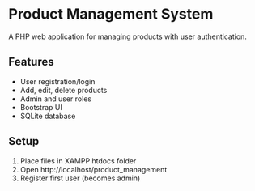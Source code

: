 # Product Management System

A PHP web application for managing products with user authentication.

## Features
- User registration/login
- Add, edit, delete products  
- Admin and user roles
- Bootstrap UI
- SQLite database

## Setup
1. Place files in XAMPP htdocs folder
2. Open http://localhost/product_management
3. Register first user (becomes admin)